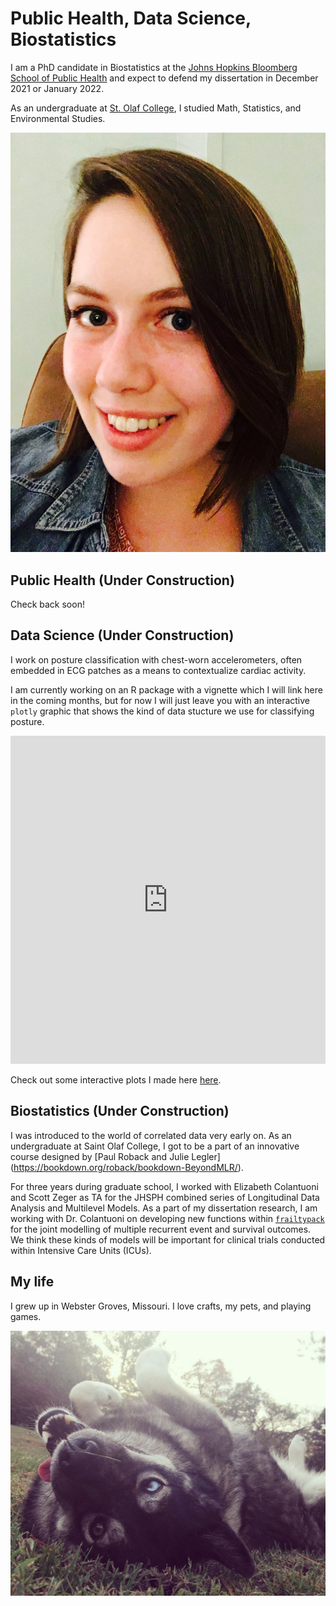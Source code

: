 # Public Health, Data Science, Biostatistics

I am a PhD candidate in Biostatistics at the [Johns Hopkins Bloomberg School of Public Health](https://www.jhsph.edu) and expect to defend my dissertation in December 2021 or January 2022.

As an undergraduate at [St. Olaf College](https://wp.stolaf.edu/mscs/), I studied Math, Statistics, and Environmental Studies. 

![myFace](Images/lacey.jpeg)


## Public Health (Under Construction)

Check back soon!

## Data Science (Under Construction)

I work on posture classification with chest-worn accelerometers, often embedded in ECG patches as a means to contextualize cardiac activity. 

I am currently working on an R package with a vignette which I will link here in the coming months,
but for now I will just leave you with an interactive `plotly` graphic that shows the kind of data stucture we use for classifying posture.

<iframe id="igraph" scrolling="no" style="border:none;" seamless="seamless" src="https://etzkorn.github.io/Interactive_Plots/sphere3.html" height="525" width="100%"></iframe>

Check out some interactive plots I made here [here](Interactive_Plots/sphere3.html).

## Biostatistics (Under Construction)

I was introduced to the world of correlated data very early on. 
As an undergraduate at Saint Olaf College, I got to be a part of an innovative course designed by 
[Paul Roback and Julie Legler] (https://bookdown.org/roback/bookdown-BeyondMLR/).

For three years during graduate school, I worked with Elizabeth Colantuoni and Scott Zeger as TA for the JHSPH combined series of Longitudinal Data Analysis and Multilevel Models. 
As a part of my dissertation research, I am working with Dr. Colantuoni on developing new functions within [`frailtypack`](https://cran.r-project.org/web/packages/frailtypack/index.html) for the joint modelling of multiple recurrent event and survival outcomes.
We think these kinds of models will be important for clinical trials conducted within Intensive Care Units (ICUs).

## My life

I grew up in Webster Groves, Missouri. I love crafts, my pets, and playing games.

![bear](Images/bear.jpeg)

